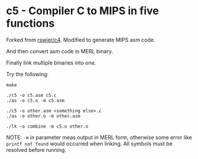 c5 - Compiler C to MIPS in five functions
====

Forked from [rswier/c4](https://github.com/rswier/c4). Modified to generate MIPS asm code.

And then convert asm code in MERL binary.

Finally link multiple binaries into one.

Try the following:

```
make

./c5 -o c5.asm c5.c
./as -o c5.o -m c5.asm

./c5 -o other.asm <something else>.c 
./as -o other.o -m other.asm

./lk -o combine -m c5.o other.o
```

NOTE: `-m` in parameter meas output in MERL form, otherwise some error like `printf not found` would occurred when linking. All symbols must be resolved before running.
